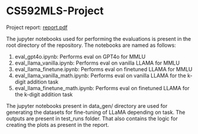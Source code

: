 # CS592MLS-Project

Project report: [report.pdf](report.pdf)

The jupyter notebooks used for performing the evaluations is present in the root directory of the repository. The notebooks are named as follows:
1. eval_gpt4o.ipynb: Performs eval on GPT4o for MMLU
2. eval_llama_vanilla.ipynb: Performs eval on vanilla LLAMA for MMLU
3. eval_llama_finetune.ipynb: Performs eval on finetuned LLAMA for MMLU
4. eval_llama_vanilla_math.ipynb: Performs eval on vanilla LLAMA for the k-digit addition task
5. eval_llama_finetune_math.ipynb: Performs eval on finetuned LLAMA for the k-digit addition task

The jupyter notebooks present in data_gen/ directory are used for generating the datasets for fine-tuning of LLaMA depending on task.
The outputs are present in test_runs folder. That also contains the logic for creating the plots as present in the report.